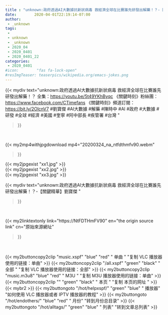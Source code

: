 ```yaml
---
title : "unknown:政府透過AI大數據抗新狀病毒 救經濟全球在比賽誰先研發出解藥！？-【關鍵精華】劉寶傑 "
date:        2020-04-01T22:19:14-07:00
author:
 - _unknown
tags:
 - 
 - unknown
 - _unknown
 - 2020_04
 - 2020_0401
 - 2020_0401_22
categories:
 - 2020_0401
#icon:        "fas fa-lock-open"
#resImgTeaser: teaserpics/wikipedia.org/emacs-jokes.png
---
```







{{< mydiv text="unknown:政府透過AI大數據抗新狀病毒 救經濟全球在比賽誰先研發出解藥！？ 全集：https://youtu.be/5t49YKhByqc  《關鍵時刻》粉絲團：https://www.facebook.com/CTimefans 《關鍵時刻》頻道訂閱：https://bit.ly/2OlcnV7  #劉寶傑 #AI大數據 #解藥 #陳時中 #AI #政府 #大數據 #研發 #全球 #經濟 #美國 #奎寧 #阿中部長 #疾管署 #台灣 "
>}}
<br>


{{< my2mp4withjpgdownload mp4="20200324_na_ntfdthmfv90.webm"
>}}

{{< my2jpgexist "xx1.jpg" >}}<br>
{{< my2jpgexist "xx2.jpg" >}}<br>
{{< my2jpgexist "xx3.jpg" >}}<br>



{{< mydiv text="unknown:政府透過AI大數據抗新狀病毒 救經濟全球在比賽誰先研發出解藥！？-【關鍵精華】劉寶傑 "
>}}
<br>

{{< my2linktextonly link="https://NtFDTHmFV90"
en="the origin source link" cn="原始來源網址"
>}}


<br>


{{< my2buttoncopy2clip "music.xspf"        "blue"   "red"    " 单曲 "  "复制 VLC 播放器使用的链接：单曲" >}} {{< my2buttoncopy2clip "/all.xspf"         "green"  "black"  " 全部 "  "复制 VLC 播放器使用的链接：全部" >}} {{< my2buttoncopy2clip "music.m3u8"        "blue"   "red"    " M3U  "    "复制 M3U 播放器使用的链接：单曲" >}} {{< my2buttoncopy2clip ""                  "green"  "black"  " 本页 "    "复制 本页的网址 " >}} {{< mybr2 >}} {{< my2buttongoto      "/hot/helpxspf/"    "green"  "blue"   " 播放器" "如何使用 VLC 播放器或者 IPTV 播放器的教程" >}} {{< my2buttongoto      "/hot/endothers/"   "blue"   "red"    " 月份"   "转到月份总目录" >}} {{< my2buttongoto      "/hot/alltags/"     "green"  "blue"   " 列表"   "转到文章总列表" >}} 
